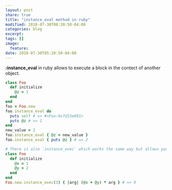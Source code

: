 ```yaml
---
layout: post
share: true
title: "instance_eval method in ruby"
modified: 2018-07-30T08:20:50-04:00
categories: blog
excerpt:
tags: []
image:
  feature:
date: 2018-07-30T05:20:50-04:00
---
```


**:instance_eval** in ruby allows to execute a block in the contect of another object.

```ruby
class Foo
  def initialize
    @z = 1
  end
end
foo = Foo.new
foo.instance_eval do
  puts self # => #<Foo:0x7d15e891>
  puts @z # => 1
end
new_value = 2
foo.instance_eval { @z = new_value }
foo.instance_eval { puts @z } # => 2

# There is also `instance_exec` which works the same way but allows passing arguments to the block
class Foo
  def initialize
    @x = 1
    @y = 2
  end
end
Foo.new.instance_exec(3) { |arg| (@x + @y) * arg } # => 9
```
